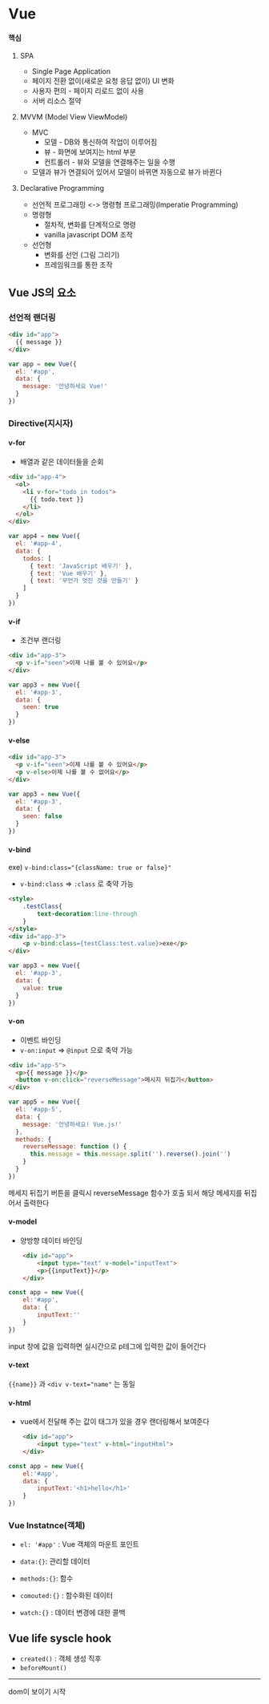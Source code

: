 # Vue



#### 핵심

1. SPA
   - Single Page Application
   - 페이지 전환 없이(새로운 요청 응답 없이) UI 변화
   - 사용자 편의 - 페이지 리로드 없이 사용
   - 서버 리소스 절약
2. MVVM (Model View ViewModel)
   - MVC
     - 모델 - DB와 통신하여 작업이 이루어짐
     - 뷰 - 화면에 보여지는 html 부분
     - 컨트롤러 - 뷰와 모델을 연결해주는 일을 수행
   - 모델과 뷰가 연결되어 있어서 모델이 바뀌면 자동으로 뷰가 바뀐다

3. Declarative Programming
   - 선언적 프로그래밍 <-> 명령형 프로그래밍(Imperatie Programming)
   - 명령형 
     - 절차적, 변화를 단계적으로 명령  
     - vanilla javascript DOM 조작
   - 선언형
     - 변화를 선언 (그림 그리기)
     - 프레임워크를 통한 조작



## Vue JS의 요소 

### 선언적 랜더링

```html
<div id="app">
  {{ message }}
</div>
```

```js
var app = new Vue({
  el: '#app',
  data: {
    message: '안녕하세요 Vue!'
  }
})
```



### Directive(지시자)



#### v-for

- 배열과 같은 데이터들을 순회

```html
<div id="app-4">
  <ol>
    <li v-for="todo in todos">
      {{ todo.text }}
    </li>
  </ol>
</div>
```

```js
var app4 = new Vue({
  el: '#app-4',
  data: {
    todos: [
      { text: 'JavaScript 배우기' },
      { text: 'Vue 배우기' },
      { text: '무언가 멋진 것을 만들기' }
    ]
  }
})
```



#### v-if 

- 조건부 랜더링

```html
<div id="app-3">
  <p v-if="seen">이제 나를 볼 수 있어요</p>
</div>
```

```js
var app3 = new Vue({
  el: '#app-3',
  data: {
    seen: true
  }
})
```

#### v-else

```html
<div id="app-3">
  <p v-if="seen">이제 나를 볼 수 있어요</p>
  <p v-else>이제 나를 볼 수 없어요</p>
</div>
```

```js
var app3 = new Vue({
  el: '#app-3',
  data: {
    seen: false
  }
})
```



#### v-bind

exe) `v-bind:class="{className: true or false}"`

- `v-bind:class` => `:class` 로 축약 가능

```html
<style>
    .testClass{
        text-decoration:line-through
    }
</style>
<div id="app-3">
    <p v-bind:class={testClass:test.value}>exe</p>
</div>
```

```js
var app3 = new Vue({
  el: '#app-3',
  data: {
    value: true
  }
})
```



#### v-on

- 이벤트 바인딩
- `v-on:input` => `@input` 으로 축약 가능

```html
<div id="app-5">
  <p>{{ message }}</p>
  <button v-on:click="reverseMessage">메시지 뒤집기</button>
</div>
```

```js
var app5 = new Vue({
  el: '#app-5',
  data: {
    message: '안녕하세요! Vue.js!'
  },
  methods: {
    reverseMessage: function () {
      this.message = this.message.split('').reverse().join('')
    }
  }
})
```

메세지 뒤집기 버튼을 클릭시 reverseMessage 함수가 호출 되서 해당 메세지를 뒤집어서 출력한다



#### v-model

- 양방향 데이터 바인딩

```html
    <div id="app">
        <input type="text" v-model="inputText">
        <p>{{inputText}}</p>
    </div>
```

```js
const app = new Vue({
    el:'#app',
    data: {
        inputText:''
    }
})
```

input 창에 값을 입력하면 실시간으로 p테그에 입력한 값이 들어간다



#### v-text

`{{name}}` 과 `<div v-text="name"` 는 동일



#### v-html

- vue에서 전달해 주는 값이 태그가 있을 경우 랜더링해서 보여준다

```html
    <div id="app">
        <input type="text" v-html="inputHtml">
    </div>
```

```js
const app = new Vue({
    el:'#app',
    data: {
        inputText:'<h1>hello</h1>'
    }
})
```



### Vue Instatnce(객체)



- `el: '#app'` : Vue 객체의 마운트 포인트
- `data:{}`: 관리할 데이터
- `methods:{}`: 함수
- `comouted:{}` : 함수화된 데이터

- `watch:{}` : 데이터 변경에 대한 콜백 

#### 

## Vue life syscle hook

- `created()` : 객체 생성 직후
- `beforeMount()`

---

dom이 보이기 시작